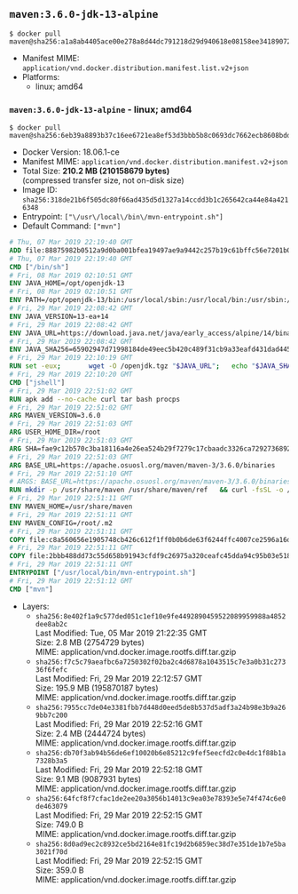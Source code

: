 ## `maven:3.6.0-jdk-13-alpine`

```console
$ docker pull maven@sha256:a1a8ab4405ace00e278a8d44dc791218d29d940618e08158ee341890729e4913
```

-	Manifest MIME: `application/vnd.docker.distribution.manifest.list.v2+json`
-	Platforms:
	-	linux; amd64

### `maven:3.6.0-jdk-13-alpine` - linux; amd64

```console
$ docker pull maven@sha256:6eb39a8893b37c16ee6721ea8ef53d3bbb5b8c0693dc7662ecb8608bddff82a1
```

-	Docker Version: 18.06.1-ce
-	Manifest MIME: `application/vnd.docker.distribution.manifest.v2+json`
-	Total Size: **210.2 MB (210158679 bytes)**  
	(compressed transfer size, not on-disk size)
-	Image ID: `sha256:318de21b6f505dc80f66ad435d5d1327a14ccdd3b1c265642ca44e84a4216348`
-	Entrypoint: `["\/usr\/local\/bin\/mvn-entrypoint.sh"]`
-	Default Command: `["mvn"]`

```dockerfile
# Thu, 07 Mar 2019 22:19:40 GMT
ADD file:88875982b0512a9d0ba001bfea19497ae9a9442c257b19c61bffc56e7201b0c3 in / 
# Thu, 07 Mar 2019 22:19:40 GMT
CMD ["/bin/sh"]
# Fri, 08 Mar 2019 02:10:51 GMT
ENV JAVA_HOME=/opt/openjdk-13
# Fri, 08 Mar 2019 02:10:51 GMT
ENV PATH=/opt/openjdk-13/bin:/usr/local/sbin:/usr/local/bin:/usr/sbin:/usr/bin:/sbin:/bin
# Fri, 29 Mar 2019 22:08:42 GMT
ENV JAVA_VERSION=13-ea+14
# Fri, 29 Mar 2019 22:08:42 GMT
ENV JAVA_URL=https://download.java.net/java/early_access/alpine/14/binaries/openjdk-13-ea+14_linux-x64-musl_bin.tar.gz
# Fri, 29 Mar 2019 22:08:42 GMT
ENV JAVA_SHA256=65902947d71998184de49eec5b420c489f31cb9a33eafd431dad445e97438250
# Fri, 29 Mar 2019 22:10:19 GMT
RUN set -eux; 		wget -O /openjdk.tgz "$JAVA_URL"; 	echo "$JAVA_SHA256 */openjdk.tgz" | sha256sum -c -; 	mkdir -p "$JAVA_HOME"; 	tar --extract --file /openjdk.tgz --directory "$JAVA_HOME" --strip-components 1; 	rm /openjdk.tgz; 		java -Xshare:dump; 		java --version; 	javac --version
# Fri, 29 Mar 2019 22:10:20 GMT
CMD ["jshell"]
# Fri, 29 Mar 2019 22:51:02 GMT
RUN apk add --no-cache curl tar bash procps
# Fri, 29 Mar 2019 22:51:02 GMT
ARG MAVEN_VERSION=3.6.0
# Fri, 29 Mar 2019 22:51:03 GMT
ARG USER_HOME_DIR=/root
# Fri, 29 Mar 2019 22:51:03 GMT
ARG SHA=fae9c12b570c3ba18116a4e26ea524b29f7279c17cbaadc3326ca72927368924d9131d11b9e851b8dc9162228b6fdea955446be41207a5cfc61283dd8a561d2f
# Fri, 29 Mar 2019 22:51:03 GMT
ARG BASE_URL=https://apache.osuosl.org/maven/maven-3/3.6.0/binaries
# Fri, 29 Mar 2019 22:51:10 GMT
# ARGS: BASE_URL=https://apache.osuosl.org/maven/maven-3/3.6.0/binaries MAVEN_VERSION=3.6.0 SHA=fae9c12b570c3ba18116a4e26ea524b29f7279c17cbaadc3326ca72927368924d9131d11b9e851b8dc9162228b6fdea955446be41207a5cfc61283dd8a561d2f USER_HOME_DIR=/root
RUN mkdir -p /usr/share/maven /usr/share/maven/ref   && curl -fsSL -o /tmp/apache-maven.tar.gz ${BASE_URL}/apache-maven-${MAVEN_VERSION}-bin.tar.gz   && echo "${SHA}  /tmp/apache-maven.tar.gz" | sha512sum -c -   && tar -xzf /tmp/apache-maven.tar.gz -C /usr/share/maven --strip-components=1   && rm -f /tmp/apache-maven.tar.gz   && ln -s /usr/share/maven/bin/mvn /usr/bin/mvn
# Fri, 29 Mar 2019 22:51:11 GMT
ENV MAVEN_HOME=/usr/share/maven
# Fri, 29 Mar 2019 22:51:11 GMT
ENV MAVEN_CONFIG=/root/.m2
# Fri, 29 Mar 2019 22:51:11 GMT
COPY file:c8a560656e1905748cb426c612f1ff0b0b6de63f6244ffc4007ce2596a16de58 in /usr/local/bin/mvn-entrypoint.sh 
# Fri, 29 Mar 2019 22:51:11 GMT
COPY file:2bbb488dd73c55d658b91943cfdf9c26975a320ceafc45dda94c95b03e518ad3 in /usr/share/maven/ref/ 
# Fri, 29 Mar 2019 22:51:11 GMT
ENTRYPOINT ["/usr/local/bin/mvn-entrypoint.sh"]
# Fri, 29 Mar 2019 22:51:12 GMT
CMD ["mvn"]
```

-	Layers:
	-	`sha256:8e402f1a9c577ded051c1ef10e9fe4492890459522089959988a4852dee8ab2c`  
		Last Modified: Tue, 05 Mar 2019 21:22:35 GMT  
		Size: 2.8 MB (2754729 bytes)  
		MIME: application/vnd.docker.image.rootfs.diff.tar.gzip
	-	`sha256:f7c5c79aeafbc6a7250302f02ba2c4d6878a1043515c7e3a0b31c27336f6fefc`  
		Last Modified: Fri, 29 Mar 2019 22:12:57 GMT  
		Size: 195.9 MB (195870187 bytes)  
		MIME: application/vnd.docker.image.rootfs.diff.tar.gzip
	-	`sha256:7955cc7de04e3381fbb7d448d0eed5de8b537d5adf3a24b98e3b9a269bb7c200`  
		Last Modified: Fri, 29 Mar 2019 22:52:16 GMT  
		Size: 2.4 MB (2444724 bytes)  
		MIME: application/vnd.docker.image.rootfs.diff.tar.gzip
	-	`sha256:db70f3ab94b56de6ef10020b6e85212c9fef5eecfd2c0e4dc1f88b1a7328b3a5`  
		Last Modified: Fri, 29 Mar 2019 22:52:18 GMT  
		Size: 9.1 MB (9087931 bytes)  
		MIME: application/vnd.docker.image.rootfs.diff.tar.gzip
	-	`sha256:64fcf8f7cfac1de2ee20a3056b14013c9ea03e78393e5e74f474c6e0de463079`  
		Last Modified: Fri, 29 Mar 2019 22:52:15 GMT  
		Size: 749.0 B  
		MIME: application/vnd.docker.image.rootfs.diff.tar.gzip
	-	`sha256:8d0ad9ec2c8932ce5bd2164e81fc19d2b6859ec38d7e351de1b7e5ba3021f70d`  
		Last Modified: Fri, 29 Mar 2019 22:52:15 GMT  
		Size: 359.0 B  
		MIME: application/vnd.docker.image.rootfs.diff.tar.gzip
